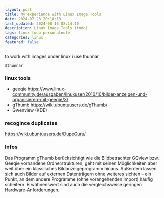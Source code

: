 ```yaml
---
layout: post
title: My experience with Linux Image Tools
date: 2024-07-23 20:18:13
last_updated: 2024-08-16 08:14:10
description: Linux Image Tools (todo)
tags: linux todo personalnote
categories: linux
featured: false
---
```


to work with images under linux i use thunnar

```markup
$thunnar
```

### linux tools

- geeqie https://www.linux-community.de/ausgaben/linuxuser/2010/10/bilder-anzeigen-und-organisieren-mit-geeqie/3/
- gThumb https://wiki.ubuntuusers.de/gThumb/
- Gwenview (KDE)

### recogince duplicates

https://wiki.ubuntuusers.de/DupeGuru/

### Infos

Das Programm gThumb berücksichtigt wie die Bildbetrachter GQview bzw. Geeqie
vorhandene Ordnerstrukturen, geht mit seinen Möglichkeiten aber weit über
ein klassisches Bildanzeigeprogramm hinaus. Außerdem lassen sich auch Bilder
auf externen Datenträgern ohne weiteres sichten – ein
Punkt, an dem andere Programme (ohne vorangehenden Import) häufig scheitern.
Erwähnenswert sind auch die vergleichsweise geringen Hardware-Anforderungen.

